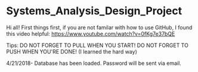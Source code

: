 # Systems_Analysis_Design_Project
Hi all! First things first, if you are not familar with how to use GitHub, I found this video helpful:
https://www.youtube.com/watch?v=0fKg7e37bQE


Tips: DO NOT FORGET TO PULL WHEN YOU START! DO NOT FORGET TO PUSH WHEN YOU'RE DONE! (I learned the hard way)

4/21/2018- Database has been loaded. Password will be sent via email.
